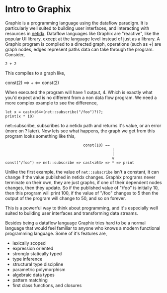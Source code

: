 # Intro to Graphix

Graphix is a programming language using the dataflow paradigm. It is
particularly well suited to building user interfaces, and interacting with
resources in [netidx](https://netidx.github.io/netidx-book). Dataflow languages
like Graphix are "reactive", like the popular UI library, except at the language
level instead of just as a library. A Graphix program is compiled to a directed
graph, operations (such as +) are graph nodes, edges represent paths data can
take through the program. Consider,

```
2 + 2
```

This compiles to a graph like,

const(2) ==> + <== const(2)

When executed the program will have 1 output, 4. Which is exactly what you'd
expect and is no different from a non data flow program. We need a
more complex example to see the difference,

```
let x = cast<i64>(net::subscribe("/foo")?)?;
print(x * 10)
```

net::subscribe, subscribes to a netidx path and returns it's value, or an error
(more on ? later). Now lets see what happens, the graph we get from this program
looks something like this,

```
                                   const(10) ==
                                                |
                                                |
                                                v
const("/foo") => net::subscribe => cast<i64> => * => print
```

Unlike the first example, the value of `net::subscribe` isn't a constant, it can
change if the value published in netidx changes. Graphix programs never
terminate on their own, they are just graphs, if one of their dependent nodes
changes, then they update. So if the published value of "/foo" is initially 10,
then this program will print 100, if the value of "/foo" changes to 5 then the
output of the program will change to 50, and so on forever.

This is a powerful way to think about programming, and it's especially well
suited to building user interfaces and transforming data streams.

Besides being a dataflow language Graphix tries hard to be a normal language
that would feel familiar to anyone who knows a modern functional programming
language. Some of it's features are,

- lexically scoped
- expression oriented
- strongly statically typed
- type inference
- structural type discipline
- parametric polymorphism
- algebraic data types
- pattern matching
- first class functions, and closures
